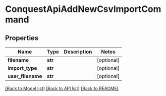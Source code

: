 # ConquestApiAddNewCsvImportCommand

## Properties
Name | Type | Description | Notes
------------ | ------------- | ------------- | -------------
**filename** | **str** |  | [optional] 
**import_type** | **str** |  | [optional] 
**user_filename** | **str** |  | [optional] 

[[Back to Model list]](../README.md#documentation-for-models) [[Back to API list]](../README.md#documentation-for-api-endpoints) [[Back to README]](../README.md)


